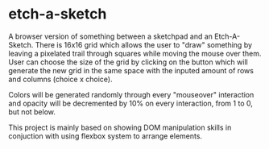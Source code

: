 # etch-a-sketch

A browser version of something between a sketchpad and an Etch-A-Sketch. There is 16x16 grid which allows the user to "draw" something by leaving a pixelated trail through squares while moving the mouse over them. User can choose the size of the grid by clicking on the button which will generate the new grid in the same space with the inputed amount of rows and columns (choice x choice).

Colors will be generated randomly through every "mouseover" interaction and opacity will be decremented by 10% on every interaction, from 1 to 0, but not below.

This project is mainly based on showing DOM manipulation skills in conjuction with using flexbox system to arrange elements.
